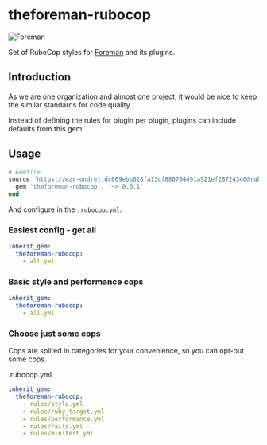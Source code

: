 # theforeman-rubocop

![Foreman](https://raw.githubusercontent.com/theforeman/foreman-graphics/master/logo/foreman_medium.png)

Set of RuboCop styles for [Foreman](https://theforeman.org) and its plugins.

## Introduction

As we are one organization and almost one project, it would be nice to keep the similar standards for code quality.

Instead of defining the rules for plugin per plugin, plugins can include defaults from this gem.

## Usage

```ruby
# Gemfile
source 'https://ezr-ondrej:dc069ebb028fa13cf880764491a921ef28724340@rubygems.pkg.github.com/ezr-ondrej/theforeman-rubocop' do
  gem 'theforeman-rubocop', '~> 0.0.1'
end
```

And configure in the `.rubocop.yml`.

### Easiest config - get all

```yaml
inherit_gem:
  theforeman-rubocop:
    - all.yml
```

### Basic style and performance cops
```yaml
inherit_gem:
  theforeman-rubocop:
    - all.yml
```

### Choose just some cops

Cops are splited in categories for your convenience, so you can opt-out some cops.

 .rubocop.yml
```yaml
inherit_gem:
  theforeman-rubocop:
    - rules/style.yml
    - rules/ruby_target.yml
    - rules/performance.yml
    - rules/rails.yml
    - rules/minitest.yml
```
